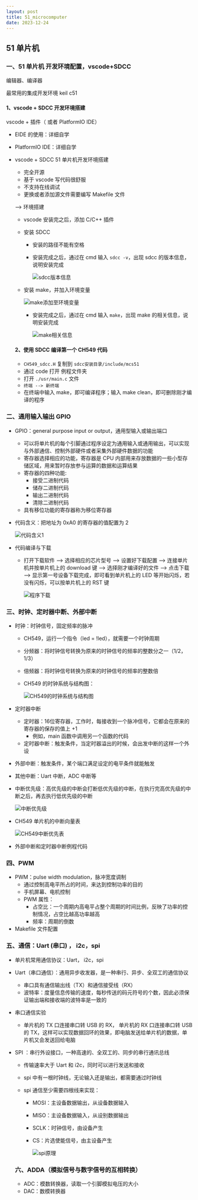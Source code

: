 ```yaml
---
layout: post
title: 51_microcomputer
date: 2023-12-24
---
```


## 51 单片机

### 一、51 单片机 开发环境配置，vscode+SDCC

编辑器、编译器

最常用的集成开发环境 keil c51

#### 1、vscode + SDCC 开发环境搭建

vscode + 插件（ 或者 PlatformIO IDE）

* EIDE 的使用：详细自学

* PlatformIO IDE：详细自学

* vscode + SDCC 51 单片机开发环境搭建

    *   完全开源
    *   基于 vscode 写代码很舒服
    *   不支持在线调试
    *   更换或者添加源文件需要编写 Makefile 文件

    --> 环境搭建

    * vscode 安装完之后，添加 C/C++ 插件

    * 安装 SDCC

        * 安装的路径不能有空格

        * 安装完成之后，通过在 cmd 输入 `sdcc -v`，出现 sdcc 的版本信息，说明安装完成

            ![sdcc版本信息](https://image-hosting-taot.oss-cn-shanghai.aliyuncs.com/markdown-image202302110148257.png)

            

    * 安装 make，并加入环境变量

        ![make添加至环境变量](https://image-hosting-taot.oss-cn-shanghai.aliyuncs.com/markdown-image202302110153235.png)

        * 安装完成之后，通过在 cmd 输入 `make`，出现 make 的相关信息，说明安装完成

            ![make相关信息](https://image-hosting-taot.oss-cn-shanghai.aliyuncs.com/markdown-image202302110157273.png)

    #### 2、使用 SDCC 编译第一个 CH549 代码

    *   `CH549_sdcc.H` 复制到 `sdcc安装目录/include/mcs51`
    *   通过 code 打开 例程文件夹
    *   打开 `./usr/main.c` 文件
    *   `终端 --> 新终端`
    *   在终端中输入 make，即可编译程序；输入 make clean，即可删除刚才编译的程序

### 二、通用输入输出 GPIO

* GPIO：general purpose input or output，通用型输入或输出端口

    *   可以将单片机的每个引脚通过程序设定为通用输入或通用输出，可以实现与外部通信、控制外部硬件或者采集外部硬件数据的功能
    *   寄存器选择相应的功能，寄存器是 CPU 内部用来存放数据的一些小型存储区域，用来暂时存放参与运算的数据和运算结果
    *   寄存器的四种功能:
        *   接受二进制代码
        *   储存二进制代码
        *   输出二进制代码
        *   清除二进制代码
    *   具有移位功能的寄存器称为移位寄存器

* 代码含义：把地址为 0xA0  的寄存器的值配置为 2

    ![代码含义1](https://image-hosting-taot.oss-cn-shanghai.aliyuncs.com/markdown-image202302120114466.png)

* 代码编译与下载

    * 打开下载软件 --> 选择相应的芯片型号 --> 设置好下载配置 --> 连接单片机并按单片机上的 download 键 --> 选择刚才编译好的文件 --> 点击下载 --> 显示第一号设备下载完成，即可看到单片机上的 LED 等开始闪烁，若没有闪烁，可以按单片机上的 RST 键

        ![程序下载](https://image-hosting-taot.oss-cn-shanghai.aliyuncs.com/markdown-image202302120132418.png)

### 三、时钟、定时器中断、外部中断

* 时钟：时钟信号，固定频率的脉冲

    * CH549，运行一个指令（led = !led），就需要一个时钟周期

    * 分频器：将时钟信号转换为原来的时钟信号的频率的整数分之一（1/2， 1/3）

    * 倍频器：将时钟信号转换为原来的时钟信号的频率的整数倍

    * CH549  的时钟系统与结构图：

        ![CH549的时钟系统与结构图](https://image-hosting-taot.oss-cn-shanghai.aliyuncs.com/markdown-image202302120139701.png)

* 定时器中断

    *   定时器：16位寄存器，工作时，每接收到一个脉冲信号，它都会在原来的寄存器的保存的值上 +1 
        *   例如，main 函数中调用另一个函数的代码
    *   定时器中断：触发条件，当定时器溢出的时候，会出发中断的这样一个外设

* 外部中断：触发条件，某个端口满足设定的电平条件就能触发

* 其他中断：Uart 中断，ADC 中断等

* 中断优先级：高优先级的中断会打断低优先级的中断，在执行完高优先级的中断之后，再去执行低优先级的中断

    ![中断优先级](https://image-hosting-taot.oss-cn-shanghai.aliyuncs.com/markdown-image202302120149918.png)

* CH549 单片机的中断向量表

    ![CH549中断优先表](https://image-hosting-taot.oss-cn-shanghai.aliyuncs.com/markdown-image202302120151666.png)

* 外部中断和定时器中断例程代码

### 四、PWM

*   PWM：pulse width modulation，脉冲宽度调制
    *   通过控制高电平所占的时间，来达到控制功率的目的
    *   手机屏幕、电机控制
    *   PWM 属性：
        *   占空比：一个周期内高电平占整个周期的时间比例，反映了功率的控制情况，占空比越高功率越高
        *   频率：周期的倒数
*   Makefile 文件配置

### 五、通信：Uart (串口) ， i2c，spi

* 单片机常用通信协议：Uart， i2c，spi

* Uart（串口通信）：通用异步收发器，是一种串行、异步、全双工的通信协议

    *   串口具有通信输出线（TX）和通信接受线（RX）
    *   波特率：度量信息传输的速度，每秒传送的码元符号的个数，因此必须保证输出端和接收端的波特率是一致的

* 串口通信实验

    *   单片机的 TX 口连接串口转 USB 的 RX， 单片机的 RX 口连接串口转 USB 的 TX，这样可以实现数据回环的效果，即电脑发送给单片机的数据，单片机又会发送回给电脑

* SPI ：串行外设接口，一种高速的、全双工的、同步的串行通讯总线

    * 传输速率大于 Uart 和 i2c，同时可以进行发送和接收

    * spi 中有一根时钟线，无论输入还是输出，都需要通过时钟线

    * spi 通信至少需要四根线来实现：

        * MOSI：主设备数据输出，从设备数据输入

        * MISO：主设备数据输入，从设别数据输出

        * SCLK：时钟信号，由设备产生

        * CS：片选使能信号，由主设备产生

            ![spi原理](https://image-hosting-taot.oss-cn-shanghai.aliyuncs.com/markdown-image202302130154591.png)

    ### 六、ADDA（模拟信号与数字信号的互相转换）

    *   ADC：模数转换器，读取一个引脚模拟电压的大小
    *   DAC：数模转换器